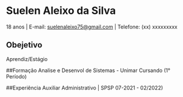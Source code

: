 # Suelen Aleixo da Silva 
18 anos | E-mail: suelenaleixo75@gmail.com | Telefone: (xx) xxxxxxxxx

## Obejetivo 
Aprendiz/Estágio 

##Formação 
Analise e Desenvol de Sistemas - Unimar
Cursando (1° Período)

##Experiência 
Auxiliar Administrativo | SPSP
07-2021 - 02/2022)
